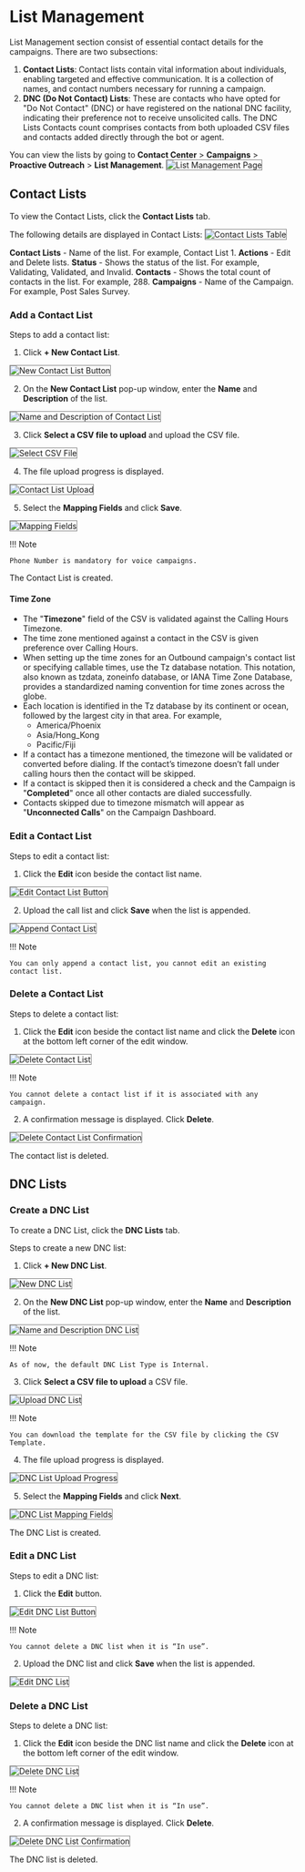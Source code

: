 # List Management

List Management section consist of essential contact details for the campaigns. There are two subsections:

1. **Contact Lists**: Contact lists contain vital information about individuals, enabling targeted and effective communication. It is a collection of names, and contact numbers necessary for running a campaign.
2. **DNC (Do Not Contact) Lists**: These are contacts who have opted for "Do Not Contact" (DNC) or have registered on the national DNC facility, indicating their preference not to receive unsolicited calls. The DNC Lists Contacts count comprises contacts from both uploaded CSV files and contacts added directly through the bot or agent.

You can view the lists by going to **Contact Center** > **Campaigns** > **Proactive Outreach** > **List Management**.
<img src="../images/contact-lists-main-page.png" alt="List Management Page" title="List Management Page" style="border: 1px solid gray; zoom:100%;">

## Contact Lists

To view the Contact Lists, click the **Contact Lists** tab.

The following details are displayed in Contact Lists:
<img src="../images/contact-lists-table.png" alt="Contact Lists Table" title="Contact Lists Table" style="border: 1px solid gray; zoom:100%;">

**Contact Lists** - Name of the list. For example, Contact List 1.
**Actions** - Edit and Delete lists.
**Status** - Shows the status of the list. For example, Validating, Validated, and Invalid.
**Contacts** - Shows the total count of contacts in the list. For example, 288.
**Campaigns** - Name of the Campaign. For example, Post Sales Survey.

### Add a Contact List

Steps to add a contact list:

1. Click **+ New Contact List**.
<img src="../images/new-contact-list-button.png" alt="New Contact List Button" title="New Contact List Button" style="border: 1px solid gray; zoom:100%;">

2. On the **New Contact List** pop-up window, enter the **Name** and **Description** of the list.
<img src="../images/new-contact-list.png" alt="Name and Description of Contact List" title="Name and Description of Contact List" style="border: 1px solid gray; zoom:100%;">

3. Click **Select a CSV file to upload** and upload the CSV file.
<img src="../images/select-csv-for-contact-list.png" alt="Select CSV File" title="Select CSV File" style="border: 1px solid gray; zoom:100%;">

4. The file upload progress is displayed.
<img src="../images/contact-list-upload-progress.png" alt="Contact List Upload" title="Contact List Upload" style="border: 1px solid gray; zoom:100%;">

5. Select the **Mapping Fields** and click **Save**.  
<img src="../images/mapping-fields-contact-list.png" alt="Mapping Fields" title="Mapping Fields" style="border: 1px solid gray; zoom:100%;">

!!! Note

    Phone Number is mandatory for voice campaigns.

The Contact List is created.

#### Time Zone

* The "**Timezone**" field of the CSV is validated against the Calling Hours Timezone.
* The time zone mentioned against a contact in the CSV is given preference over Calling Hours.
* When setting up the time zones for an Outbound campaign's contact list or specifying callable times, use the Tz database notation. This notation, also known as tzdata, zoneinfo database, or IANA Time Zone Database, provides a standardized naming convention for time zones across the globe.
* Each location is identified in the Tz database by its continent or ocean, followed by the largest city in that area. For example,
    * America/Phoenix
    * Asia/Hong_Kong
    * Pacific/Fiji
* If a contact has a timezone mentioned, the timezone will be validated or converted before dialing. If the contact’s timezone doesn’t fall under calling hours then the contact will be skipped.
* If a contact is skipped then it is considered a check and the Campaign is "**Completed**" once all other contacts are dialed successfully.
* Contacts skipped due to timezone mismatch will appear as "**Unconnected Calls**" on the Campaign Dashboard.

### Edit a Contact List

Steps to edit a contact list:

1. Click the **Edit** icon beside the contact list name.
<img src="../images/edit-call-list-button.png" alt="Edit Contact List Button" title="Edit Contact List Button" style="border: 1px solid gray; zoom:100%;">

2. Upload the call list and click **Save** when the list is appended.
<img src="../images/append-contact-list.png" alt="Append Contact List" title="Append Contact List" style="border: 1px solid gray; zoom:100%;">

!!! Note

    You can only append a contact list, you cannot edit an existing contact list.

### Delete a Contact List

Steps to delete a contact list:

1. Click the **Edit** icon beside the contact list name and click the **Delete** icon at the bottom left corner of the edit window.
<img src="../images/delete-call-list.png" alt="Delete Contact List" title="Delete Contact List" style="border: 1px solid gray; zoom:100%;">

!!! Note

    You cannot delete a contact list if it is associated with any campaign.

2. A confirmation message is displayed. Click **Delete**.
<img src="../images/delete-list-confirmation.png" alt="Delete Contact List Confirmation" title="Delete Contact List Confirmation" style="border: 1px solid gray; zoom:100%;">

The contact list is deleted.

## DNC Lists

### Create a DNC List

To create a DNC List, click the **DNC Lists** tab.

Steps to create a new DNC list:

1. Click **+ New DNC List**.
<img src="../images/new-dnc-list.png" alt="New DNC List" title="New DNC List" style="border: 1px solid gray; zoom:100%;">

2. On the **New DNC List** pop-up window, enter the **Name** and **Description** of the list.
<img src="../images/dnc-list-name-description.png" alt="Name and Description DNC List" title="Name and Description DNC List" style="border: 1px solid gray; zoom:100%;">

!!! Note

    As of now, the default DNC List Type is Internal.

3. Click **Select a CSV file to upload** a CSV file.
<img src="../images/upload-dnc-call-list.png" alt="Upload DNC List" title="DeUpload DNC List" style="border: 1px solid gray; zoom:100%;">

!!! Note

    You can download the template for the CSV file by clicking the CSV Template.

4. The file upload progress is displayed.
<img src="../images/dnc-list-progress.png" alt="DNC List Upload Progress" title="DNC List Upload Progress" style="border: 1px solid gray; zoom:100%;">

5. Select the **Mapping Fields** and click **Next**.
<img src="../images/dnc-list-mapping-fields.png" alt="DNC List Mapping Fields" title="DNC List Mapping Fields" style="border: 1px solid gray; zoom:100%;">

The DNC List is created.

### Edit a DNC List

Steps to edit a DNC list:

1. Click the **Edit** button.
<img src="../images/edit-dnc-list-button.png" alt="Edit DNC List Button" title="Edit DNC List Button" style="border: 1px solid gray; zoom:100%;">

!!! Note

    You cannot delete a DNC list when it is “In use”.

2. Upload the DNC list and click **Save** when the list is appended.
<img src="../images/edit-dnc-list.png" alt="Edit DNC List" title="Edit DNC List" style="border: 1px solid gray; zoom:100%;">

### Delete a DNC List

Steps to delete a DNC list:

1. Click the **Edit** icon beside the DNC list name and click the **Delete** icon at the bottom left corner of the edit window.
<img src="../images/delete-dnc-list.png" alt="Delete DNC List" title="Delete DNC List" style="border: 1px solid gray; zoom:100%;">

!!! Note

    You cannot delete a DNC list when it is “In use”.

2. A confirmation message is displayed. Click **Delete**.
<img src="../images/delete-dnc-list-confirmation.png" alt="Delete DNC List Confirmation" title="Delete DNC List Confirmation" style="border: 1px solid gray; zoom:100%;">

The DNC list is deleted.